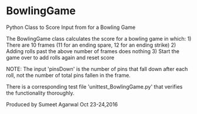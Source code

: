 # BowlingGame
Python Class to Score Input from for a Bowling Game

The BowlingGame class calculates the score for a bowling game in which:
	1) There are 10 frames (11 for an ending spare, 12 for an ending strike)
	2) Adding rolls past the above number of frames does nothing
	3) Start the game over to add rolls again and reset score

NOTE: The input 'pinsDown' is the number of pins that fall down after each roll,
	  not the number of total pins fallen in the frame.

There is a corresponding test file 'unittest_BowlingGame.py' that verifies the functionality thoroughly.   

Produced by Sumeet Agarwal Oct 23-24,2016